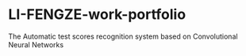 # LI-FENGZE-work-portfolio
The Automatic test scores recognition system based on Convolutional Neural Networks

